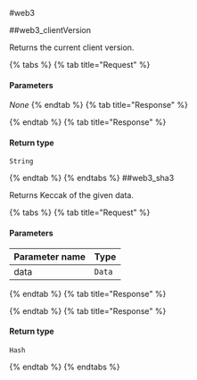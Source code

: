#web3

##web3\_clientVersion

Returns the current client version. 

{% tabs %}
{% tab title="Request" %}
#### **Parameters**

_None_
{% endtab %}
{% tab title="Response" %}

{% endtab %}
{% tab title="Response" %}

#### Return type
`String`

{% endtab %}
{% endtabs %}
##web3\_sha3

Returns Keccak of the given data. 

{% tabs %}
{% tab title="Request" %}
#### **Parameters**

| Parameter name | Type |
| :--- | :--- |
| data | `Data` |
{% endtab %}
{% tab title="Response" %}

{% endtab %}
{% tab title="Response" %}

#### Return type
`Hash`

{% endtab %}
{% endtabs %}
